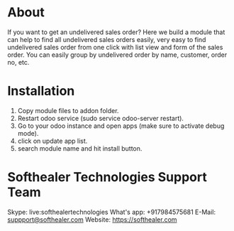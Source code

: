 About
============
If you want to get an undelivered sales order? Here we build a module that can help to find all undelivered sales orders easily, very easy to find undelivered sales order from one click with list view and form of the sales order. You can easily group by undelivered order by name, customer, order no, etc.

Installation
============
1) Copy module files to addon folder.
2) Restart odoo service (sudo service odoo-server restart).
3) Go to your odoo instance and open apps (make sure to activate debug mode).
4) click on update app list. 
5) search module name and hit install button.

Softhealer Technologies Support Team
=====================================
Skype: live:softhealertechnologies
What's app: +917984575681
E-Mail: suppport@softhealer.com
Website: https://softhealer.com
